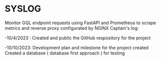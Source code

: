 # SYSLOG
Monitor GQL endpoint requests using FastAPI and Prometheus to scrape metrics and reverse proxy configurated by NGINX
Captain's log:

-10/4/2023 : Created and public the GitHub respository for the project

-10/10/2023: Development plan and milestone for the project created
            Created a database ( database first approach ) for testing

